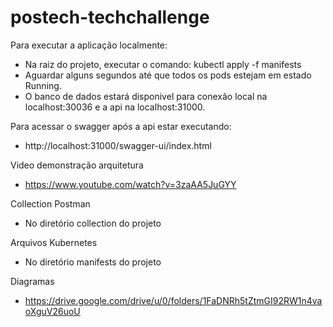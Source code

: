 # postech-techchallenge

Para executar a aplicação localmente:
- Na raiz do projeto, executar o comando: kubectl apply -f manifests
- Aguardar alguns segundos até que todos os pods estejam em estado Running. 
- O banco de dados estará disponivel para conexão local na localhost:30036 e a api na localhost:31000.

Para acessar o swagger após a api estar executando:
- http://localhost:31000/swagger-ui/index.html

Video demonstração arquitetura
- https://www.youtube.com/watch?v=3zaAA5JuGYY

Collection Postman
- No diretório collection do projeto

Arquivos Kubernetes
- No diretório manifests do projeto

Diagramas
- https://drive.google.com/drive/u/0/folders/1FaDNRh5tZtmGI92RW1n4vaoXguV26uoU